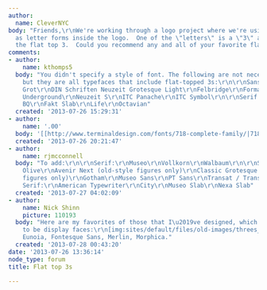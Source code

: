 ```yaml
---
author:
  name: CleverNYC
body: "Friends,\r\nWe're working through a logo project where we're using numbers
  as letter forms inside the logo.  One of the \"letters\" is a \"3\" and we like
  the flat top 3.  Could you recommend any and all of your favorite flat top 3s?\r\nThanks!"
comments:
- author:
    name: kthomps5
  body: "You didn't specify a style of font. The following are not necessarily \"favorites,\"
    but they are all typefaces that include flat-topped 3s:\r\n\r\nSans Serif:\r\nBureau
    Grot\r\nDIN Schriften Neuzeit Grotesque Light\r\nFelbridge\r\nFormata BQ\r\nLondon
    Underground\r\nNeuzeit S\r\nITC Panache\r\nITC Symbol\r\n\r\nSerif:\r\nCalvert\r\nCaxton\r\nCochin\r\nConcorde
    BQ\r\nFakt Slab\r\nLife\r\nOctavian"
  created: '2013-07-26 15:29:31'
- author:
    name: '.00'
  body: '[[http://www.terminaldesign.com/fonts/718-complete-family/|718]]'
  created: '2013-07-26 20:21:47'
- author:
    name: rjmcconnell
  body: "To add:\r\n\r\nSerif:\r\nMuseo\r\nVollkorn\r\nWalbaum\r\n\r\nSans Serif:\r\nAntique
    Olive\r\nAvenir Next (old-style figures only)\r\nClassic Grotesque (old-style
    figures only)\r\nGotham\r\nMuseo Sans\r\nPT Sans\r\nTransat / Transat Text\r\n\r\nSlab
    Serif:\r\nAmerican Typewriter\r\nCity\r\nMuseo Slab\r\nNexa Slab"
  created: '2013-07-27 04:02:09'
- author:
    name: Nick Shinn
    picture: 110193
  body: "Here are my favorites of those that I\u2019ve designed, which all happen
    to be display faces:\r\n[img:sites/default/files/old-images/threes_4276.png]\r\nAlphaville,
    Eunoia, Fontesque Sans, Merlin, Morphica."
  created: '2013-07-28 00:43:20'
date: '2013-07-26 13:36:14'
node_type: forum
title: Flat top 3s

---
```

